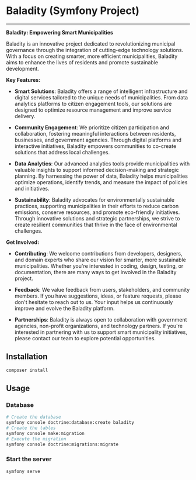 # Baladity (Symfony Project)

---

**Baladity: Empowering Smart Municipalities**

Baladity is an innovative project dedicated to revolutionizing municipal governance through the integration of cutting-edge technology solutions. With a focus on creating smarter, more efficient municipalities, Baladity aims to enhance the lives of residents and promote sustainable development.

**Key Features:**

- **Smart Solutions**: Baladity offers a range of intelligent infrastructure and digital services tailored to the unique needs of municipalities. From data analytics platforms to citizen engagement tools, our solutions are designed to optimize resource management and improve service delivery.

- **Community Engagement**: We prioritize citizen participation and collaboration, fostering meaningful interactions between residents, businesses, and government agencies. Through digital platforms and interactive initiatives, Baladity empowers communities to co-create solutions that address local challenges.

- **Data Analytics**: Our advanced analytics tools provide municipalities with valuable insights to support informed decision-making and strategic planning. By harnessing the power of data, Baladity helps municipalities optimize operations, identify trends, and measure the impact of policies and initiatives.

- **Sustainability**: Baladity advocates for environmentally sustainable practices, supporting municipalities in their efforts to reduce carbon emissions, conserve resources, and promote eco-friendly initiatives. Through innovative solutions and strategic partnerships, we strive to create resilient communities that thrive in the face of environmental challenges.

**Get Involved:**

- **Contributing**: We welcome contributions from developers, designers, and domain experts who share our vision for smarter, more sustainable municipalities. Whether you're interested in coding, design, testing, or documentation, there are many ways to get involved in the Baladity project.

- **Feedback**: We value feedback from users, stakeholders, and community members. If you have suggestions, ideas, or feature requests, please don't hesitate to reach out to us. Your input helps us continuously improve and evolve the Baladity platform.

- **Partnerships**: Baladity is always open to collaboration with government agencies, non-profit organizations, and technology partners. If you're interested in partnering with us to support smart municipality initiatives, please contact our team to explore potential opportunities.

## Installation

```bash
composer install
```

## Usage

### Database

```bash
# Create the database
symfony console doctrine:database:create baladity
# Create the tables
symfony console make:migration
# Execute the migration
symfony console doctrine:migrations:migrate
```

### Start the server

```bash
symfony serve
```